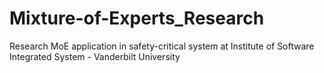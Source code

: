 # Mixture-of-Experts_Research
Research MoE application in safety-critical system at Institute of Software Integrated System - Vanderbilt University
